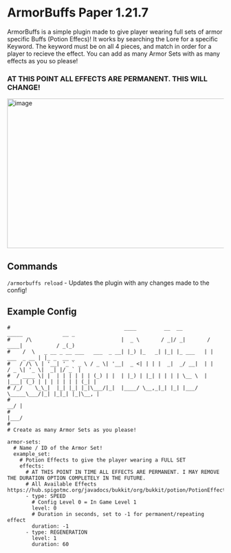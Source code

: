 # ArmorBuffs Paper 1.21.7 
ArmorBuffs is a simple plugin made to give player wearing full sets of armor specific Buffs (Potion Effecs)! It works by searching the Lore for a specific Keyword. The keyword must be on all 4 pieces, and match in order for a player to recieve the effect. You can add as many Armor Sets with as many effects as you so please! 

### AT THIS POINT ALL EFFECTS ARE PERMANENT. THIS WILL CHANGE!

<img width="634" height="348" alt="image" src="https://github.com/user-attachments/assets/0b148d36-b720-4480-9707-51620f0ebf40" />

## Commands
`/armorbuffs reload` - Updates the plugin with any changes made to the config! 

## Example Config

```
#                                     ____         __  __         _____             __ _       
#     /\                             |  _ \       / _|/ _|       / ____|           / _(_)      
#    /  \   _ __ _ __ ___   ___  _ __| |_) |_   _| |_| |_ ___   | |     ___  _ __ | |_ _  __ _ 
#   / /\ \ | '__| '_ ` _ \ / _ \| '__|  _ <| | | |  _|  _/ __|  | |    / _ \| '_ \|  _| |/ _` |
#  / ____ \| |  | | | | | | (_) | |  | |_) | |_| | | | | \__ \  | |___| (_) | | | | | | | (_| |
# /_/    \_\_|  |_| |_| |_|\___/|_|  |____/ \__,_|_| |_| |___/   \_____\___/|_| |_|_| |_|\__, |
#                                                                                         __/ |
#                                                                                        |___/ 
#
# Create as many Armor Sets as you please!

armor-sets:
  # Name / ID of the Armor Set!
  example_set:
    # Potion Effects to give the player wearing a FULL SET
    effects:
      # AT THIS POINT IN TIME ALL EFFECTS ARE PERMANENT. I MAY REMOVE THE DURATION OPTION COMPLETELY IN THE FUTURE.
      # All Available Effects https://hub.spigotmc.org/javadocs/bukkit/org/bukkit/potion/PotionEffectType.html
      - type: SPEED
        # Config Level 0 = In Game Level 1
        level: 0
        # Duration in seconds, set to -1 for permanent/repeating effect
        duration: -1
      - type: REGENERATION
        level: 1
        duration: 60
```
